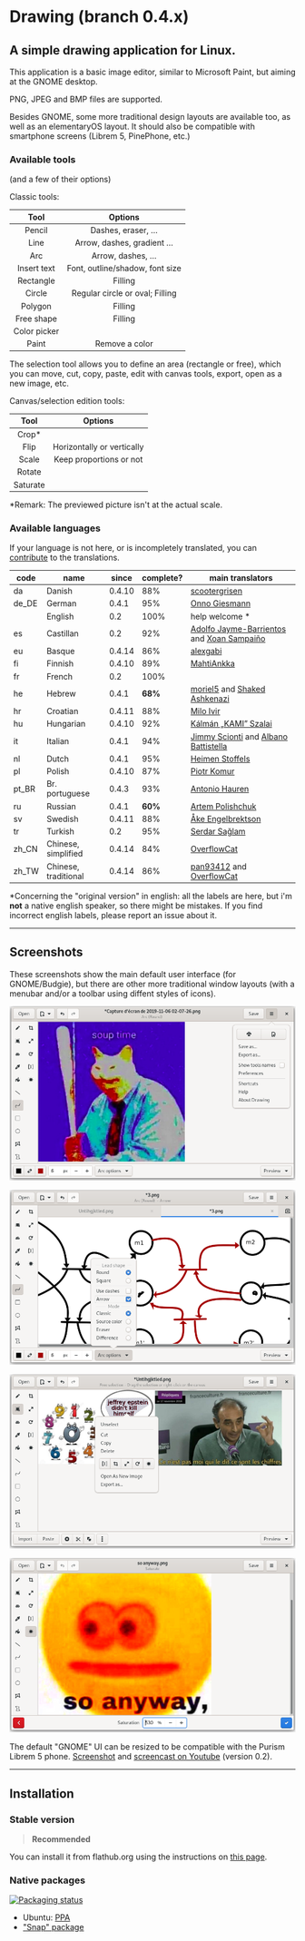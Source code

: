 # Drawing (branch 0.4.x)

## A simple drawing application for Linux.

This application is a basic image editor, similar to Microsoft Paint, but aiming
at the GNOME desktop.

PNG, JPEG and BMP files are supported.

Besides GNOME, some more traditional design layouts are available too, as well
as an elementaryOS layout. It should also be compatible with smartphone screens
(Librem 5, PinePhone, etc.)

### Available tools

(and a few of their options)

Classic tools:

| Tool      | Options        |
|:---------:|:--------------:|
|Pencil     |Dashes, eraser, …|
|Line       |Arrow, dashes, gradient …
|Arc        |Arrow, dashes, …|
|Insert text|Font, outline/shadow, font size|
|Rectangle  |Filling         |
|Circle     |Regular circle or oval; Filling
|Polygon    |Filling         |
|Free shape |Filling         |
|Color picker|               |
|Paint      |Remove a color  |

The selection tool allows you to define an area (rectangle or free), which you
can move, cut, copy, paste, edit with canvas tools, export, open as a new image,
etc.

Canvas/selection edition tools:

| Tool      | Options   |
|:---------:|:---------:|
|Crop*      |           |
|Flip       |Horizontally or vertically
|Scale      |Keep proportions or not
|Rotate     |           |
|Saturate   |           |

\*Remark: The previewed picture isn't at the actual scale.

### Available languages

If your language is not here, or is incompletely translated, you can
[contribute](./CONTRIBUTING.md#translating) to the translations.

| code | name         | since | complete?  | main translators                  |
|------|--------------|-------|------------|-----------------------------------|
| da   | Danish       | 0.4.10 | 88%       | [scootergrisen](https://github.com/scootergrisen)
| de_DE | German      | 0.4.1 | 95%        | [Onno Giesmann](https://github.com/Etamuk)
|      | English      | 0.2   | 100%       | help welcome *                    |
| es   | Castillan    | 0.2   | 92%        | [Adolfo Jayme-Barrientos](https://github.com/fitojb) and [Xoan Sampaiño](https://github.com/xoan)
| eu   | Basque       | 0.4.14 | 86%       | [alexgabi](https://github.com/alexgabi)
| fi   | Finnish      | 0.4.10 | 89%       | [MahtiAnkka](https://github.com/mahtiankka)
| fr   | French       | 0.2   | 100%       |                                   |
| he   | Hebrew       | 0.4.1 | **68%**    | [moriel5](https://github.com/moriel5) and [Shaked Ashkenazi](https://github.com/shaqash)
| hr   | Croatian     | 0.4.11 | 88%       | [Milo Ivir](https://github.com/milotype)
| hu   | Hungarian    | 0.4.10 | 92%       | [Kálmán „KAMI” Szalai](https://github.com/kami911)
| it   | Italian      | 0.4.1 | 94%        | [Jimmy Scionti](https://github.com/amivaleo) and [Albano Battistella ](https://github.com/albanobattistella)
| nl   | Dutch        | 0.4.1 | 95%        | [Heimen Stoffels](https://github.com/Vistaus)
| pl   | Polish       | 0.4.10 | 87%       | [Piotr Komur](https://github.com/pkomur)
| pt_BR | Br. portuguese | 0.4.3 | 93%     | [Antonio Hauren](https://github.com/haurenburu)
| ru   | Russian      | 0.4.1 | **60%**    | [Artem Polishchuk](https://github.com/tim77)
| sv   | Swedish      | 0.4.11 | 88%       | [Åke Engelbrektson](https://github.com/eson57)
| tr   | Turkish      | 0.2   | 95%        | [Serdar Sağlam](https://github.com/TeknoMobil)
| zh_CN | Chinese, simplified | 0.4.14 | 84% | [OverflowCat](https://github.com/OverflowCat)
| zh_TW | Chinese, traditional | 0.4.14 | 86% | [pan93412](https://github.com/pan93412) and [OverflowCat](https://github.com/OverflowCat)

\*Concerning the "original version" in english: all the labels are here, but
i'm **not** a native english speaker, so there might be mistakes. If you find
incorrect english labels, please report an issue about it.

----

## Screenshots

These screenshots show the main default user interface (for GNOME/Budgie), but
there are other more traditional window layouts (with a menubar and/or a toolbar
using diffent styles of icons).

![The primary menu opened](./help/C/figures/screenshot_menu.png)

![The options of the "arc" tool](./help/C/figures/screenshot_arc.png)

![Here part of the image is selected, and the selection menu is opened](./help/C/figures/screenshot_selection.png)

![An example of a tool modifying the whole canvas](./help/C/figures/screenshot_saturate.png)

The default "GNOME" UI can be resized to be compatible with the Purism Librem 5
phone. [Screenshot](./docs/screenshots/librem_options.png) and
[screencast on Youtube](https://www.youtube.com/watch?v=xwfDnPd5NDU) (version 0.2).

----

## Installation

### Stable version

>**Recommended**

You can install it from flathub.org using the instructions on [this page](https://flathub.org/apps/details/com.github.maoschanz.drawing).

### Native packages

[![Packaging status](https://repology.org/badge/vertical-allrepos/drawing.svg)](https://repology.org/project/drawing/versions)

- Ubuntu: [PPA](https://launchpad.net/~cartes/+archive/ubuntu/drawing/)
- ["Snap" package](https://snapcraft.io/drawing)

